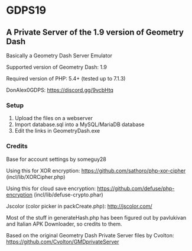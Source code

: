 # GDPS19
## A Private Server of the 1.9 version of Geometry Dash
Basically a Geometry Dash Server Emulator

Supported version of Geometry Dash: 1.9

Required version of PHP: 5.4+ (tested up to 7.1.3)

DonAlex0GDPS: https://discord.gg/9vcbHtq

### Setup
1) Upload the files on a webserver
2) Import database.sql into a MySQL/MariaDB database
3) Edit the links in GeometryDash.exe

### Credits
Base for account settings by someguy28

Using this for XOR encryption: https://github.com/sathoro/php-xor-cipher (incl/lib/XORCipher.php)

Using this for cloud save encryption: https://github.com/defuse/php-encryption (incl/lib/defuse-crypto.phar)

Jscolor (color picker in packCreate.php): http://jscolor.com/

Most of the stuff in generateHash.php has been figured out by pavlukivan and Italian APK Downloader, so credits to them.

Based on the original Geometry Dash Private Server files by Cvolton: https://github.com/Cvolton/GMDprivateServer
